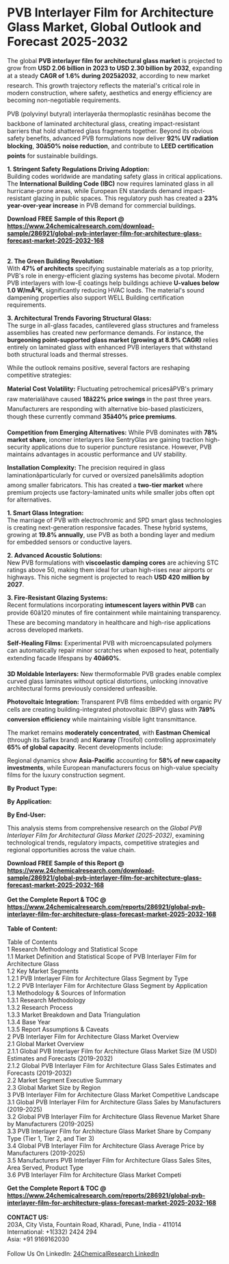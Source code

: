 <h1>PVB Interlayer Film for Architecture Glass Market, Global Outlook and Forecast 2025-2032</h1><p>The global <strong>PVB interlayer film for architectural glass market</strong> is projected to grow from <strong>USD 2.06 billion in 2023 to USD 2.30 billion by 2032</strong>, expanding at a steady <strong>CAGR of 1.6% during 2025â2032</strong>, according to new market research. This growth trajectory reflects the material's critical role in modern construction, where safety, aesthetics and energy efficiency are becoming non-negotiable requirements.</p><p>PVB (polyvinyl butyral) interlayerâa thermoplastic resinâhas become the backbone of laminated architectural glass, creating impact-resistant barriers that hold shattered glass fragments together. Beyond its obvious safety benefits, advanced PVB formulations now deliver <strong>92% UV radiation blocking</strong>, <strong>30â50% noise reduction</strong>, and contribute to <strong>LEED certification points</strong> for sustainable buildings.</p><p><strong>1. Stringent Safety Regulations Driving Adoption:</strong><br>
Building codes worldwide are mandating safety glass in critical applications. The <strong>International Building Code (IBC)</strong> now requires laminated glass in all hurricane-prone areas, while European EN standards demand impact-resistant glazing in public spaces. This regulatory push has created a <strong>23% year-over-year increase</strong> in PVB demand for commercial buildings.</p><div><b>Download FREE Sample of this Report @ 
            <a href="https://www.24chemicalresearch.com/download-sample/286921/global-pvb-interlayer-film-for-architecture-glass-forecast-market-2025-2032-168">
            https://www.24chemicalresearch.com/download-sample/286921/global-pvb-interlayer-film-for-architecture-glass-forecast-market-2025-2032-168</a></b></div><br><p><strong>2. The Green Building Revolution:</strong><br>
With <strong>47% of architects</strong> specifying sustainable materials as a top priority, PVB's role in energy-efficient glazing systems has become pivotal. Modern PVB interlayers with low-E coatings help buildings achieve <strong>U-values below 1.0 W/mÂ²K</strong>, significantly reducing HVAC loads. The material's sound dampening properties also support WELL Building certification requirements.</p><p><strong>3. Architectural Trends Favoring Structural Glass:</strong><br>
The surge in all-glass facades, cantilevered glass structures and frameless assemblies has created new performance demands. For instance, the <strong>burgeoning point-supported glass market (growing at 8.9% CAGR)</strong> relies entirely on laminated glass with enhanced PVB interlayers that withstand both structural loads and thermal stresses.</p><p>While the outlook remains positive, several factors are reshaping competitive strategies:</p><p><strong>Material Cost Volatility:</strong> Fluctuating petrochemical pricesâPVB's primary raw materialâhave caused <strong>18â22% price swings</strong> in the past three years. Manufacturers are responding with alternative bio-based plasticizers, though these currently command <strong>35â40% price premiums</strong>.</p><p><strong>Competition from Emerging Alternatives:</strong> While PVB dominates with <strong>78% market share</strong>, ionomer interlayers like SentryGlas are gaining traction high-security applications due to superior puncture resistance. However, PVB maintains advantages in acoustic performance and UV stability.</p><p><strong>Installation Complexity:</strong> The precision required in glass laminationâparticularly for curved or oversized panelsâlimits adoption among smaller fabricators. This has created a <strong>two-tier market</strong> where premium projects use factory-laminated units while smaller jobs often opt for alternatives.</p><p><strong>1. Smart Glass Integration:</strong><br>
The marriage of PVB with electrochromic and SPD smart glass technologies is creating next-generation responsive facades. These hybrid systems, growing at <strong>19.8% annually</strong>, use PVB as both a bonding layer and medium for embedded sensors or conductive layers.</p><p><strong>2. Advanced Acoustic Solutions:</strong><br>
New PVB formulations with <strong>viscoelastic damping cores</strong> are achieving STC ratings above 50, making them ideal for urban high-rises near airports or highways. This niche segment is projected to reach <strong>USD 420 million by 2027</strong>. </p><p><strong>3. Fire-Resistant Glazing Systems:</strong><br>
Recent formulations incorporating <strong>intumescent layers within PVB</strong> can provide 60â120 minutes of fire containment while maintaining transparency. These are becoming mandatory in healthcare and high-rise applications across developed markets.</p><p><strong>Self-Healing Films:</strong> Experimental PVB with microencapsulated polymers can automatically repair minor scratches when exposed to heat, potentially extending facade lifespans by <strong>40â60%</strong>.</p><p><strong>3D Moldable Interlayers:</strong> New thermoformable PVB grades enable complex curved glass laminates without optical distortions, unlocking innovative architectural forms previously considered unfeasible.</p><p><strong>Photovoltaic Integration:</strong> Transparent PVB films embedded with organic PV cells are creating building-integrated photovoltaic (BIPV) glass with <strong>7â9% conversion efficiency</strong> while maintaining visible light transmittance.</p><p>The market remains <strong>moderately concentrated</strong>, with <strong>Eastman Chemical</strong> (through its Saflex brand) and <strong>Kuraray</strong> (Trosifol) controlling approximately <strong>65% of global capacity</strong>. Recent developments include:</p><p>Regional dynamics show <strong>Asia-Pacific</strong> accounting for <strong>58% of new capacity investments</strong>, while European manufacturers focus on high-value specialty films for the luxury construction segment.</p><p><strong>By Product Type:</strong></p><p><strong>By Application:</strong></p><p><strong>By End-User:</strong></p><p>This analysis stems from comprehensive research on the <em>Global PVB Interlayer Film for Architectural Glass Market (2025-2032)</em>, examining technological trends, regulatory impacts, competitive strategies and regional opportunities across the value chain.</p><div><b>Download FREE Sample of this Report @ 
            <a href="https://www.24chemicalresearch.com/download-sample/286921/global-pvb-interlayer-film-for-architecture-glass-forecast-market-2025-2032-168">
            https://www.24chemicalresearch.com/download-sample/286921/global-pvb-interlayer-film-for-architecture-glass-forecast-market-2025-2032-168</a></b></div><br><div><b>Get the Complete Report & TOC @ 
            <a href="https://www.24chemicalresearch.com/reports/286921/global-pvb-interlayer-film-for-architecture-glass-forecast-market-2025-2032-168">
            https://www.24chemicalresearch.com/reports/286921/global-pvb-interlayer-film-for-architecture-glass-forecast-market-2025-2032-168</a></b></div><br>
            <b>Table of Content:</b><p>Table of Contents<br />
1 Research Methodology and Statistical Scope<br />
1.1 Market Definition and Statistical Scope of PVB Interlayer Film for Architecture Glass<br />
1.2 Key Market Segments<br />
1.2.1 PVB Interlayer Film for Architecture Glass Segment by Type<br />
1.2.2 PVB Interlayer Film for Architecture Glass Segment by Application<br />
1.3 Methodology & Sources of Information<br />
1.3.1 Research Methodology<br />
1.3.2 Research Process<br />
1.3.3 Market Breakdown and Data Triangulation<br />
1.3.4 Base Year<br />
1.3.5 Report Assumptions & Caveats<br />
2 PVB Interlayer Film for Architecture Glass Market Overview<br />
2.1 Global Market Overview<br />
2.1.1 Global PVB Interlayer Film for Architecture Glass Market Size (M USD) Estimates and Forecasts (2019-2032)<br />
2.1.2 Global PVB Interlayer Film for Architecture Glass Sales Estimates and Forecasts (2019-2032)<br />
2.2 Market Segment Executive Summary<br />
2.3 Global Market Size by Region<br />
3 PVB Interlayer Film for Architecture Glass Market Competitive Landscape<br />
3.1 Global PVB Interlayer Film for Architecture Glass Sales by Manufacturers (2019-2025)<br />
3.2 Global PVB Interlayer Film for Architecture Glass Revenue Market Share by Manufacturers (2019-2025)<br />
3.3 PVB Interlayer Film for Architecture Glass Market Share by Company Type (Tier 1, Tier 2, and Tier 3)<br />
3.4 Global PVB Interlayer Film for Architecture Glass Average Price by Manufacturers (2019-2025)<br />
3.5 Manufacturers PVB Interlayer Film for Architecture Glass Sales Sites, Area Served, Product Type<br />
3.6 PVB Interlayer Film for Architecture Glass Market Competi</p><div><b>Get the Complete Report & TOC @ 
            <a href="https://www.24chemicalresearch.com/reports/286921/global-pvb-interlayer-film-for-architecture-glass-forecast-market-2025-2032-168">
            https://www.24chemicalresearch.com/reports/286921/global-pvb-interlayer-film-for-architecture-glass-forecast-market-2025-2032-168</a></b></div><br><b>CONTACT US:</b><br>
            203A, City Vista, Fountain Road, Kharadi, Pune, India - 411014<br>
            International: +1(332) 2424 294<br>
            Asia: +91 9169162030 <br><br>
            Follow Us On LinkedIn: <a href="https://www.linkedin.com/company/24chemicalresearch/">24ChemicalResearch LinkedIn</a>